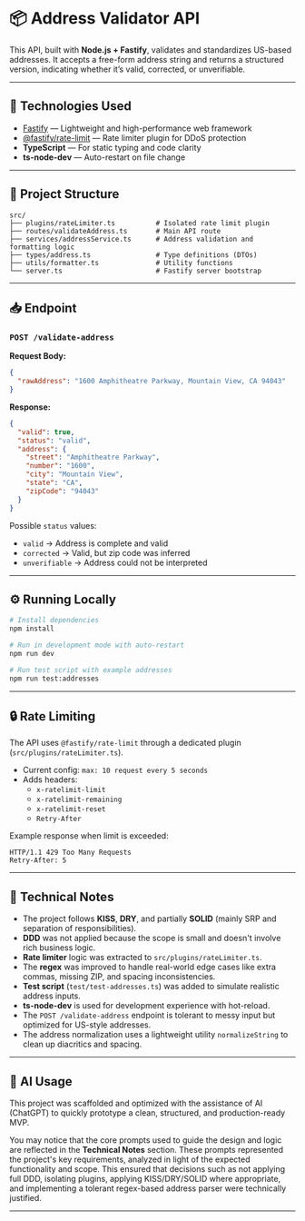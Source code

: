 # 📦 Address Validator API

This API, built with **Node.js + Fastify**, validates and standardizes US-based addresses. It accepts a free-form address string and returns a structured version, indicating whether it’s valid, corrected, or unverifiable.

---

## 🚀 Technologies Used

- [Fastify](https://fastify.dev/) — Lightweight and high-performance web framework
- [@fastify/rate-limit](https://github.com/fastify/fastify-rate-limit) — Rate limiter plugin for DDoS protection
- **TypeScript** — For static typing and code clarity
- **ts-node-dev** — Auto-restart on file change

---

## 📂 Project Structure

```
src/
├── plugins/rateLimiter.ts          # Isolated rate limit plugin
├── routes/validateAddress.ts       # Main API route
├── services/addressService.ts      # Address validation and formatting logic
├── types/address.ts                # Type definitions (DTOs)
├── utils/formatter.ts              # Utility functions
└── server.ts                       # Fastify server bootstrap
```

---

## 📥 Endpoint

### `POST /validate-address`

**Request Body:**

```json
{
  "rawAddress": "1600 Amphitheatre Parkway, Mountain View, CA 94043"
}
```

**Response:**

```json
{
  "valid": true,
  "status": "valid",
  "address": {
    "street": "Amphitheatre Parkway",
    "number": "1600",
    "city": "Mountain View",
    "state": "CA",
    "zipCode": "94043"
  }
}
```

Possible `status` values:

- `valid` → Address is complete and valid
- `corrected` → Valid, but zip code was inferred
- `unverifiable` → Address could not be interpreted

---

## ⚙️ Running Locally

```bash
# Install dependencies
npm install

# Run in development mode with auto-restart
npm run dev

# Run test script with example addresses
npm run test:addresses
```

---

## 🔒 Rate Limiting

The API uses `@fastify/rate-limit` through a dedicated plugin (`src/plugins/rateLimiter.ts`).

- Current config: `max: 10 request every 5 seconds`
- Adds headers:
  - `x-ratelimit-limit`
  - `x-ratelimit-remaining`
  - `x-ratelimit-reset`
  - `Retry-After`

Example response when limit is exceeded:

```http
HTTP/1.1 429 Too Many Requests
Retry-After: 5
```

---

## 🧠 Technical Notes

- The project follows **KISS**, **DRY**, and partially **SOLID** (mainly SRP and separation of responsibilities).
- **DDD** was not applied because the scope is small and doesn't involve rich business logic.
- **Rate limiter** logic was extracted to `src/plugins/rateLimiter.ts`.
- The **regex** was improved to handle real-world edge cases like extra commas, missing ZIP, and spacing inconsistencies.
- **Test script** (`test/test-addresses.ts`) was added to simulate realistic address inputs.
- **ts-node-dev** is used for development experience with hot-reload.
- The `POST /validate-address` endpoint is tolerant to messy input but optimized for US-style addresses.
- The address normalization uses a lightweight utility `normalizeString` to clean up diacritics and spacing.

---

## 🤖 AI Usage

This project was scaffolded and optimized with the assistance of AI (ChatGPT) to quickly prototype a clean, structured, and production-ready MVP.

You may notice that the core prompts used to guide the design and logic are reflected in the **Technical Notes** section. These prompts represented the project's key requirements, analyzed in light of the expected functionality and scope. This ensured that decisions such as not applying full DDD, isolating plugins, applying KISS/DRY/SOLID where appropriate, and implementing a tolerant regex-based address parser were technically justified.

---
